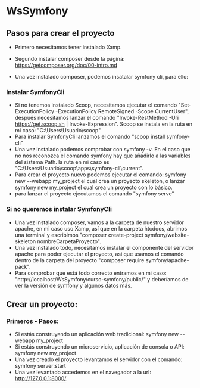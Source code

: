 # WsSymfony

## Pasos para crear el proyecto
- Primero necesitamos tener instalado Xamp.
- Segundo instalar composer desde la página: https://getcomposer.org/doc/00-intro.md

- Una vez instalado composer, podemos insatalar symfony cli, para ello:
### Instalar SymfonyCli
- Si no tenemos instalado Scoop, necesitamos ejecutar el comando "Set-ExecutionPolicy -ExecutionPolicy RemoteSigned -Scope CurrentUser", después necesitamos lanzar el comando "Invoke-RestMethod -Uri https://get.scoop.sh | Invoke-Expression". Scoop se instala en la ruta en mi caso: "C:\Users\Usuario\scoop"
- Para instalar SymfonyCli lanzamos el comando "scoop install symfony-cli"
- Una vez instalado podemos comprobar con symfony -v. En el caso que no nos reconozca el comando symfony hay que añadirlo a las variables del sistema Path. la ruta en mi caso es "C:\Users\Usuario\scoop\apps\symfony-cli\current".
- Para crear el proyecto nuevo podemos ejecutar el comando: symfony new --webapp my_project el cual crea un proyecto skeleton, o lanzar symfony new my_project el cual crea un proyecto con lo básico.
- para lanzar el proyecto ejecutamos el comando "symfony serve"
### Si no queremos instalar SymfonyCli
- Una vez instalado composer, vamos a la carpeta de nuestro servidor apache, en mi caso uso Xamp, así que en la carpeta htcdocs, abrimos una terminal y escribimos "composer create-project symfony/website-skeleton nombreCarpetaProyecto".
- Una vez instalado todo, necesitamos instalar el componente del servidor apache para poder ejecutar el proyecto, asi que usamos el comando dentro de la carpeta del proyecto "composer require symfony/apache-pack".
- Para comprobar que está todo correcto entramos en mi caso: "http://localhost/WsSymfony/curso-symfony/public/"  y deberíamos de ver la versión de symfony y algunos datos más.

## Crear un proyecto:
### Primeros - Pasos:
- Si estás construyendo un aplicación web tradicional: symfony new --webapp my_project
- Si estás construyendo un microservicio, aplicación de consola o API: symfony new my_project
- Una vez creado el proyecto levantamos el servidor con el comando: symfony server:start
- Una vez levantado accedemos en el navegador a la url: http://127.0.0.1:8000/